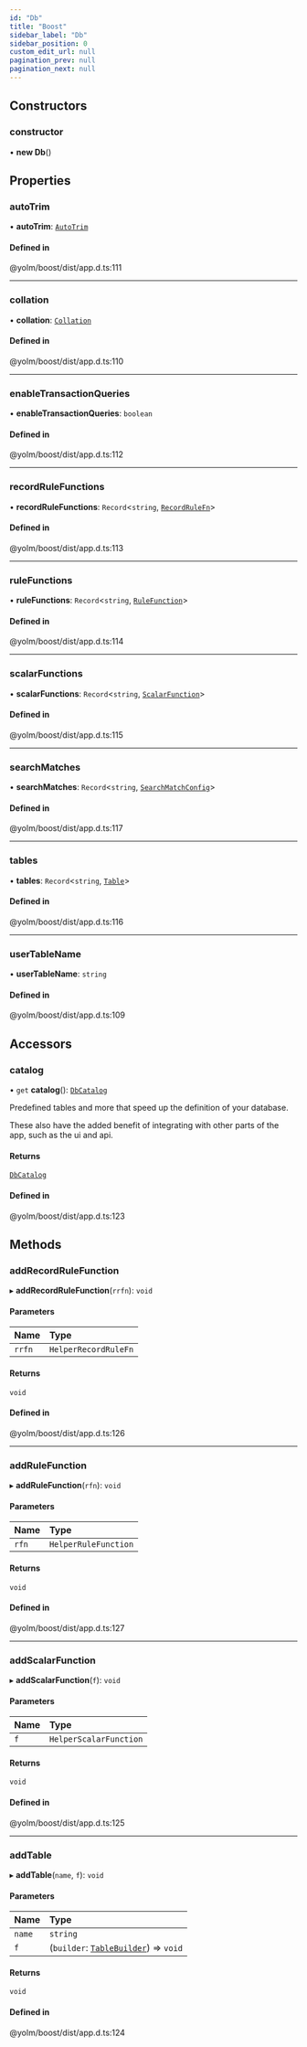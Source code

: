 ```yaml
---
id: "Db"
title: "Boost"
sidebar_label: "Db"
sidebar_position: 0
custom_edit_url: null
pagination_prev: null
pagination_next: null
---
```


## Constructors

### constructor

• **new Db**()

## Properties

### autoTrim

• **autoTrim**: [`AutoTrim`](../namespaces/yom.md#autotrim)

#### Defined in

@yolm/boost/dist/app.d.ts:111

___

### collation

• **collation**: [`Collation`](../namespaces/yom.md#collation)

#### Defined in

@yolm/boost/dist/app.d.ts:110

___

### enableTransactionQueries

• **enableTransactionQueries**: `boolean`

#### Defined in

@yolm/boost/dist/app.d.ts:112

___

### recordRuleFunctions

• **recordRuleFunctions**: `Record`<`string`, [`RecordRuleFn`](../interfaces/RecordRuleFn.md)\>

#### Defined in

@yolm/boost/dist/app.d.ts:113

___

### ruleFunctions

• **ruleFunctions**: `Record`<`string`, [`RuleFunction`](../interfaces/RuleFunction.md)\>

#### Defined in

@yolm/boost/dist/app.d.ts:114

___

### scalarFunctions

• **scalarFunctions**: `Record`<`string`, [`ScalarFunction`](../interfaces/ScalarFunction.md)\>

#### Defined in

@yolm/boost/dist/app.d.ts:115

___

### searchMatches

• **searchMatches**: `Record`<`string`, [`SearchMatchConfig`](../interfaces/yom.SearchMatchConfig.md)\>

#### Defined in

@yolm/boost/dist/app.d.ts:117

___

### tables

• **tables**: `Record`<`string`, [`Table`](Table.md)\>

#### Defined in

@yolm/boost/dist/app.d.ts:116

___

### userTableName

• **userTableName**: `string`

#### Defined in

@yolm/boost/dist/app.d.ts:109

## Accessors

### catalog

• `get` **catalog**(): [`DbCatalog`](DbCatalog.md)

Predefined tables and more that speed up the definition of your database.

These also have the added benefit of integrating with other parts of the app, such as the ui and api.

#### Returns

[`DbCatalog`](DbCatalog.md)

#### Defined in

@yolm/boost/dist/app.d.ts:123

## Methods

### addRecordRuleFunction

▸ **addRecordRuleFunction**(`rrfn`): `void`

#### Parameters

| Name | Type |
| :------ | :------ |
| `rrfn` | `HelperRecordRuleFn` |

#### Returns

`void`

#### Defined in

@yolm/boost/dist/app.d.ts:126

___

### addRuleFunction

▸ **addRuleFunction**(`rfn`): `void`

#### Parameters

| Name | Type |
| :------ | :------ |
| `rfn` | `HelperRuleFunction` |

#### Returns

`void`

#### Defined in

@yolm/boost/dist/app.d.ts:127

___

### addScalarFunction

▸ **addScalarFunction**(`f`): `void`

#### Parameters

| Name | Type |
| :------ | :------ |
| `f` | `HelperScalarFunction` |

#### Returns

`void`

#### Defined in

@yolm/boost/dist/app.d.ts:125

___

### addTable

▸ **addTable**(`name`, `f`): `void`

#### Parameters

| Name | Type |
| :------ | :------ |
| `name` | `string` |
| `f` | (`builder`: [`TableBuilder`](TableBuilder.md)) => `void` |

#### Returns

`void`

#### Defined in

@yolm/boost/dist/app.d.ts:124
